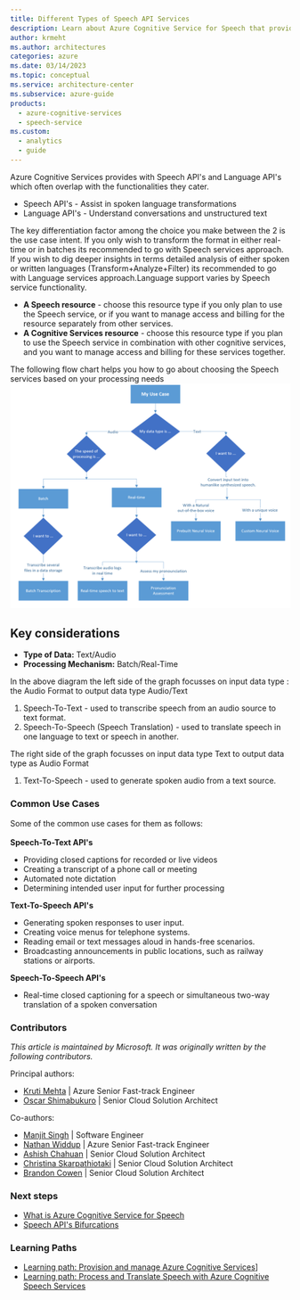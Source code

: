 ```yaml
---
title: Different Types of Speech API Services
description: Learn about Azure Cognitive Service for Speech that provides speech-to-text and text-to-speech capabilities.
author: krmeht
ms.author: architectures
categories: azure
ms.date: 03/14/2023
ms.topic: conceptual
ms.service: architecture-center
ms.subservice: azure-guide
products:
  - azure-cognitive-services
  - speech-service
ms.custom:
  - analytics
  - guide
---
```

Azure Cognitive Services provides with Speech API's and Language API's which often overlap with the functionalities they cater.

- Speech API's - Assist in spoken language transformations
- Language API's - Understand conversations and unstructured text

The key differentiation factor among the choice you make between the 2 is the use case intent. If you only wish to transform the format in either real-time or in batches its recommended to go with Speech services approach. If you wish to dig deeper insights in terms detailed analysis of either spoken or written languages (Transform+Analyze+Filter) its recommended to go with Language services approach.Language support varies by Speech service functionality.

- **A Speech resource** - choose this resource type if you only plan to use the Speech service, or if you want to manage access and billing for the resource separately from other services.
- **A Cognitive Services resource** - choose this resource type if you plan to use the Speech service in combination with other cognitive services, and you want to manage access and billing for these services together.

The following flow chart helps you how to go about choosing the Speech services based on your processing needs
![Diagram that shows how to select Speech Services](../images/CognitiveServicesSpeechAPI.png)

## Key considerations

- **Type of Data:** Text/Audio
- **Processing Mechanism:** Batch/Real-Time

In the above diagram the left side of the graph focusses on input data type : the Audio Format to output data type Audio/Text

1. Speech-To-Text - used to transcribe speech from an audio source to text format.
2. Speech-To-Speech (Speech Translation) - used to translate speech in one language to text or speech in another.

The right side of the graph focusses on input data type Text to output data type as Audio Format

1. Text-To-Speech - used to generate spoken audio from a text source.

### Common Use Cases

Some of the common use cases for them as follows: </br></br>
**Speech-To-Text API's** </br>

- Providing closed captions for recorded or live videos
- Creating a transcript of a phone call or meeting
- Automated note dictation
- Determining intended user input for further processing

**Text-To-Speech API's**</br>

- Generating spoken responses to user input.
- Creating voice menus for telephone systems.
- Reading email or text messages aloud in hands-free scenarios.
- Broadcasting announcements in public locations, such as railway stations or airports.

**Speech-To-Speech API's**</br>

- Real-time closed captioning for a speech or simultaneous two-way translation of a spoken conversation

### Contributors

*This article is maintained by Microsoft. It was originally written by the following contributors.*

Principal authors:

- [Kruti Mehta](https://www.linkedin.com/in/thekrutimehta) | Azure Senior Fast-track Engineer
- [Oscar Shimabukuro](https://www.linkedin.com/in/oscarshk/) | Senior Cloud Solution Architect

Co-authors:

- [Manjit Singh](https://www.linkedin.com/in/manjit-singh-0b922332) | Software Engineer
- [Nathan Widdup](https://www.linkedin.com/in/nwiddup) | Azure Senior Fast-track Engineer
- [Ashish Chahuan](https://www.linkedin.com/in/a69171115/) | Senior Cloud Solution Architect
- [Christina Skarpathiotaki](https://www.linkedin.com/in/christinaskarpathiotaki/) | Senior Cloud Solution Architect
- [Brandon Cowen](https://www.linkedin.com/in/brandon-cowen-1658211b/) | Senior Cloud Solution Architect

### Next steps

- [What is Azure Cognitive Service for Speech](https://learn.microsoft.com/azure/cognitive-services/speech-service/overview)
- [Speech API's Bifurcations](https://techcommunity.microsoft.com/t5/fasttrack-for-azure/azure-cognitive-services-speech-api-s-azure-ai-applied-services/ba-p/3509510)

### Learning Paths

- [Learning path: Provision and manage Azure Cognitive Services](/training/paths/provision-manage-azure-cognitive-services)]
- [Learning path: Process and Translate Speech with Azure Cognitive Speech Services](https://learn.microsoft.com/training/paths/process-translate-speech-azure-cognitive-speech-services/)
